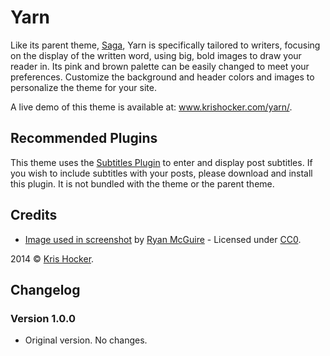 # Yarn

Like its parent theme, <a href="http://www.themehybrid.com/saga/">Saga</a>, Yarn is specifically tailored to writers, focusing on the display of the written word, using big, bold images to draw your reader in. Its pink and brown palette can be easily changed to meet your preferences. Customize the background and header colors and images to personalize the theme for your site. 

A live demo of this theme is available at: <a href="http://www.krishockerdesign.com/yarn/">www.krishocker.com/yarn/</a>.

## Recommended Plugins

This theme uses the [Subtitles Plugin](http://wordpress.org/plugins/subtitles) to enter and display post subtitles. If you wish to include subtitles with your posts, please download and install this plugin. It is not bundled with the theme or the parent theme.

## Credits

* [Image used in screenshot](http://www.gratisography.com/pictures/119H.jpg) by [Ryan McGuire](http://www.gratisography.com) - Licensed under [CC0](http://creativecommons.org/choose/zero).

2014 &copy; [Kris Hocker](http://www.krishockerdesign.com).

## Changelog

### Version 1.0.0

* Original version. No changes.